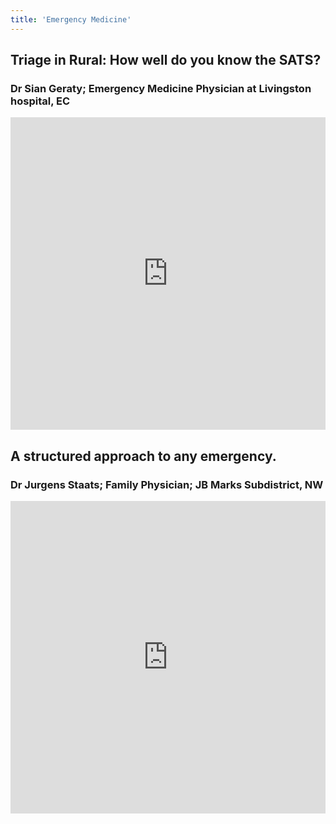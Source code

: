 ```yaml
---
title: 'Emergency Medicine'
---
```

## Triage in Rural: How well do you know the SATS? 
### Dr Sian Geraty; Emergency Medicine Physician at Livingston hospital, EC
<iframe width="100%" height="500" src="https://www.youtube.com/embed/TgEYKoyWub4" title="RO2022 Triage: Do you know your South African Triage Score? Dr Geraty" frameborder="0" allow="accelerometer; autoplay; clipboard-write; encrypted-media; gyroscope; picture-in-picture" allowfullscreen></iframe>

## A structured approach to any emergency. 
### Dr Jurgens Staats; Family Physician; JB Marks Subdistrict, NW
<iframe width="100%" height="500" src="https://www.youtube.com/embed/aFzyQs64Z9Y" title="RO2022 Standardised approach to an emergency Dr Staats" frameborder="0" allow="accelerometer; autoplay; clipboard-write; encrypted-media; gyroscope; picture-in-picture" allowfullscreen></iframe>

<!--
    This is a comment and is not displayed on the website. Do not alter this text between arrows (->).
    To change the content in this file, simply retype/ copy+paste any text above, as you would in a normal text file/ word document.

    Do not change the "title:" title, or the ---. Only change the text inside '' for that section.

    The hashtag ( # ) symbols followed by a space and then text show a heading. The more #s you have, the smaller/"less important" the heading. You can add up to 6 # but we suggest max 4 #. make sure each heading is on a separate line.

    <iframe> is the code for a youtube video. To link a youtube video, go onto youtube, right click on the video when watching it, and select **"Copy embed code"**, paste what you copied EXACTLY into the markdown file. OR, watch this tutorial: https://www.youtube.com/watch?v=vGHrJDmepI0 

    Please refer to the "HOW TO USE" or "HOW TO USE SHORT" files for more information.
 -->
